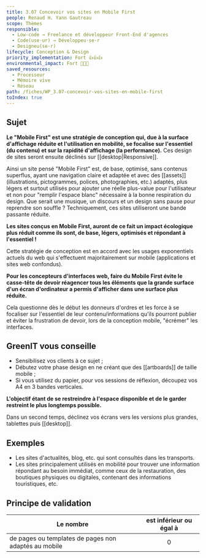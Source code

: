 ```yaml
---
title: 3.07 Concevoir vos sites en Mobile First
people: Renaud H. Yann Gautreau
scope: Thèmes
responsible:
  - Low-code → Freelance et développeur Front-End d'agences
  - Code(use·ur) → Développeu·se·r
  - Designeu(se·r)
lifecycle: Conception & Design
priority_implementation: Fort 👍👍👍
environmental_impact: Fort 🌱🌱🌱
saved_resources:
  - Processeur
  - Mémoire vive
  - Réseau
path: /fiches/WP_3.07-concevoir-vos-sites-en-mobile-first
toIndex: true
---
```


## Sujet

**Le "Mobile First" est une stratégie de conception qui, due à la surface d'affichage réduite et l'utilisation en mobilité, se focalise sur l'essentiel (du contenu) et sur la rapidité d'affichage (la performance).** Ces design de sites seront ensuite déclinés sur [[desktop|Responsive]].

Ainsi un site pensé "Mobile First" est, de base, optimisé, sans contenus superflus, ayant une navigation claire et adaptée et avec des [[assets]] (illustrations, pictogrammes, polices, photographies, etc.) adaptés, plus légers et surtout utilisés pour ajouter une réelle plus-value pour l'utilisateur et non pour "remplir l'espace blanc" nécessaire à la bonne respiration du design. Que serait une musique, un discours et un design sans pause pour reprendre son souffle ?
Techniquement, ces sites utiliseront une bande passante réduite.

**Les sites conçus en Mobile First, auront de ce fait un impact écologique plus réduit comme ils sont, de base, légers, optimisés et répondant à l'essentiel !**

Cette stratégie de conception est en accord avec les usages exponentiels actuels du web qui s'effectuent majoritairement sur mobile (applications et sites web confondus).

**Pour les concepteurs d'interfaces web, faire du Mobile First évite le casse-tête de devoir réagencer tous les éléments que la grande surface d'un écran d'ordinateur a permis d'afficher dans une surface plus réduite.**

Cela questionne dès le début les donneurs d'ordres et les force à se focaliser sur l'essentiel de leur contenu/informations qu'ils pourront publier et éviter la frustration de devoir, lors de la conception mobile, "écrémer" les interfaces.

## GreenIT vous conseille

- Sensibilisez vos clients à ce sujet ;
- Débutez votre phase design en ne créant que des [[artboards]] de taille mobile ;
- Si vous utilisez du papier, pour vos sessions de réflexion, découpez vos A4 en 3 bandes verticales.

**L'objectif étant de se restreindre à l'espace disponible et de le garder restreint le plus longtemps possible.**

Dans un second temps, déclinez vos écrans vers les versions plus grandes, tablettes puis [[desktop]].

## Exemples

- Les sites d'actualités, blog, etc. qui sont consultés dans les transports.
- Les sites principalement utilisés en mobilité pour trouver une information répondant au besoin immédiat, comme ceux de la restauration, des boutiques physiques ou digitales, contenant des informations touristiques, etc.

## Principe de validation

| Le nombre                                            | est inférieur ou égal à |
| ---------------------------------------------------- | :---------------------: |
| de pages ou templates de pages non adaptés au mobile |            0            |

